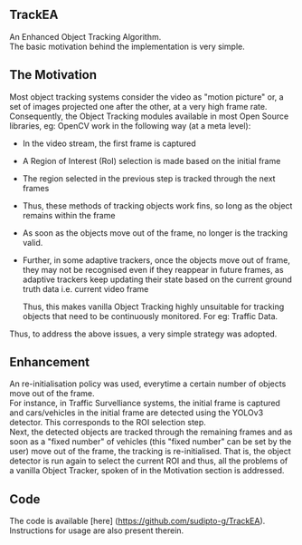 ## TrackEA

An Enhanced Object Tracking Algorithm.  
The basic motivation behind the implementation is very simple.  

## The Motivation
Most object tracking systems consider the video as "motion picture" or, a set of images projected one after the other, at a very high frame rate.    
Consequently, the Object Tracking modules available in most Open Source libraries, eg: OpenCV work in the following way (at a meta level):  
- In the video stream, the first frame is captured
- A Region of Interest (RoI) selection is made based on the initial frame
- The region selected in the previous step is tracked through the next frames
- Thus, these methods of tracking objects work fins, so long as the object remains within the frame
- As soon as the objects move out of the frame, no longer is the tracking valid. 
- Further, in some adaptive trackers, once the objects move out of frame, they may not be recognised even if they reappear in future frames, as adaptive trackers keep updating their state based on the current ground truth data i.e. current video frame  
  
    Thus, this makes vanilla Object Tracking highly unsuitable for tracking objects that need to be continuously monitored. For eg: Traffic Data. 
  
Thus, to address the above issues, a very simple strategy was adopted. 

## Enhancement
An re-initialisation policy was used, everytime a certain number of objects move out of the frame.  
For instance, in Traffic Survelliance systems, the initial frame is captured and cars/vehicles in the initial frame are detected using the YOLOv3 detector. This corresponds to the ROI selection step.  
Next, the detected objects are tracked through the remaining frames and as soon as a "fixed number" of vehicles (this "fixed number" can be set by the user) move out of the frame, the tracking is re-initialised. That is, the object detector is run again to select the current ROI and thus, all the problems of a vanilla Object Tracker, spoken of in the Motivation section is addressed.  

## Code
The code is available [here] (https://github.com/sudipto-g/TrackEA). Instructions for usage are also present therein.  
